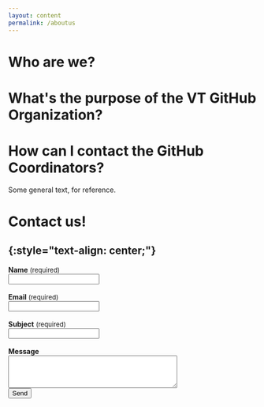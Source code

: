 ```yaml
---
layout: content
permalink: /aboutus
---
```


# Who are we?


# What's the purpose of the VT GitHub Organization?


# How can I contact the GitHub Coordinators?

Some general text, for reference.

# **Contact us!**
{:style="text-align: center;"}
---

<form action="https://formspree.io/ttodorov@vt.edu"
    method="POST">
    <input type="hidden" name="_cc" value="mrp26@vt.edu" />
    <b>Name</b> <font size="2.5rem"> (required) </font><br>
    <input class="rounded" type="text" name="name" placeholder="" required><br><br>
    <b>Email</b> <font size="2.5rem"> (required) </font><br>
    <input class="rounded" type="email" name="_replyto" placeholder="" required><br><br>
    <b>Subject</b> <font size="2.5rem"> (required) </font><br>
    <input class="rounded" tpye="subject" name="subject" placeholder="" required><br><br>
    <b>Message</b> <br>
    <textarea class="rounded" rows="4" cols="40" name="message" placeholder=""></textarea><br>
    <input type="submit" value="Send">
    <input type="hidden" name="_next" value="{{ site.baseurl }}{% link index.md %}" />
</form>
